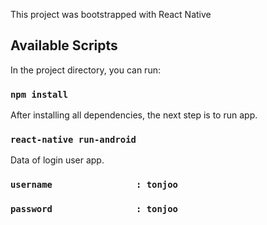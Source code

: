 This project was bootstrapped with React Native

## Available Scripts

In the project directory, you can run:

### `npm install`

After installing all dependencies, the next step is to run app.<br>

### `react-native run-android`

Data of login user app.<br>

### `username				 : tonjoo`
### `password				 : tonjoo`